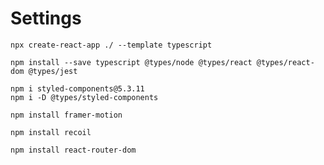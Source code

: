 # Settings

```
npx create-react-app ./ --template typescript
```

```
npm install --save typescript @types/node @types/react @types/react-dom @types/jest
```

```
npm i styled-components@5.3.11
npm i -D @types/styled-components
```

```
npm install framer-motion
```

```
npm install recoil
```

```
npm install react-router-dom
```
